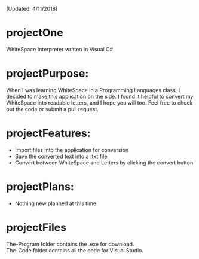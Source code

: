 (Updated: 4/11/2018) 
# projectOne 
WhiteSpace Interpreter written in Visual C#

# projectPurpose:

When I was learning WhiteSpace in a Programming Languages class, I decided to make this application on the side. I found it helpful to convert my WhiteSpace into readable letters, and I hope you will too. Feel free to check out the code or submit a pull request.

# projectFeatures:
 - Import files into the application for conversion
 - Save the converted text into a .txt file
 - Convert between WhiteSpace and Letters by clicking the convert button
 
 # projectPlans:
 - Nothing new planned at this time
 
 # projectFiles
 The-Program folder contains the .exe for download.                                           
    The-Code folder contains all the code for Visual Studio.
